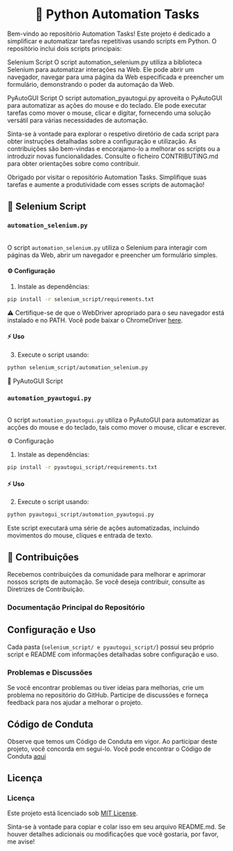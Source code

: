 <div align="center">
 <h1> 🤖 Python Automation Tasks 
 </h1>
 </div>

[
](https://github.com/DaveSimoes/Automation-Task/blob/bf827d87183feb630bffa5ca8279acff5e69c3ac/README-en.md)
Bem-vindo ao repositório Automation Tasks! Este projeto é dedicado a simplificar e automatizar tarefas repetitivas usando scripts em Python. O repositório inclui dois scripts principais:

Selenium Script 
O script automation_selenium.py utiliza a biblioteca Selenium para automatizar interações na Web. Ele pode abrir um navegador, navegar para uma página da Web especificada e preencher um formulário, demonstrando o poder da automação da Web.

 PyAutoGUI Script
O script automation_pyautogui.py aproveita o PyAutoGUI para automatizar as ações do mouse e do teclado. Ele pode executar tarefas como mover o mouse, clicar e digitar, fornecendo uma solução versátil para várias necessidades de automação.

Sinta-se à vontade para explorar o respetivo diretório de cada script para obter instruções detalhadas sobre a configuração e utilização. As contribuições são bem-vindas e encorajamo-lo a melhorar os scripts ou a introduzir novas funcionalidades. Consulte o ficheiro CONTRIBUTING.md para obter orientações sobre como contribuir.

Obrigado por visitar o repositório Automation Tasks. Simplifique suas tarefas e aumente a produtividade com esses scripts de automação!

## 🚀 Selenium Script

### `automation_selenium.py`

<br> O script `automation_selenium.py` utiliza o Selenium para interagir com páginas da Web, abrir um navegador e preencher um formulário simples.

#### ⚙️ Configuração

1.  Instale as dependências:

```bash
pip install -r selenium_script/requirements.txt
```

⚠️ Certifique-se de que o WebDriver apropriado para o seu navegador está instalado e no PATH. Você pode baixar o ChromeDriver [here](https://sites.google.com/chromium.org/driver/).

#### ⚡️ Uso

3. Execute o script usando:
   
```bash
python selenium_script/automation_selenium.py
```

🚀 PyAutoGUI Script


### `automation_pyautogui.py`
<br> O script `automation_pyautogui.py` utiliza o PyAutoGUI para automatizar as acções do mouse e do teclado, tais como mover o mouse, clicar e escrever.

⚙️ Configuração

1. Instale as dependências:

```bash
pip install -r pyautogui_script/requirements.txt
```
#### ⚡️ Uso

2. Execute o script usando:

```bash
python pyautogui_script/automation_pyautogui.py
```

Este script executará uma série de ações automatizadas, incluindo movimentos do mouse, cliques e entrada de texto.

## 🚨 Contribuições

Recebemos contribuições da comunidade para melhorar e aprimorar nossos scripts de automação. Se você deseja contribuir, consulte as Diretrizes de Contribuição.

### Documentação Principal do Repositório

## Configuração e Uso
Cada pasta (`selenium_script/ e pyautogui_script/`) possui seu próprio script e README com informações detalhadas sobre configuração e uso.

### Problemas e Discussões
Se você encontrar problemas ou tiver ideias para melhorias, crie um problema no repositório do GitHub. Participe de discussões e forneça feedback para nos ajudar a melhorar o projeto.

## Código de Conduta
Observe que temos um Código de Conduta em vigor. Ao participar deste projeto, você concorda em segui-lo. Você pode encontrar o Código de Conduta [aqui](CODE_OF_CONDUCT.md)

## Licença

### Licença

Este projeto está licenciado sob [MIT License](https://opensource.org/licenses/MIT).

Sinta-se à vontade para copiar e colar isso em seu arquivo README.md. Se houver detalhes adicionais ou modificações que você gostaria, por favor, me avise!












